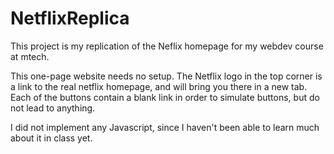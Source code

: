 # NetflixReplica

This project is my replication of the Neflix homepage for my webdev course at mtech.

This one-page website needs no setup. 
The Netflix logo in the top corner is a link to the real netflix homepage, and will bring you there in a new tab.
Each of the buttons contain a blank link in order to simulate buttons, but do not lead to anything.

I did not implement any Javascript, since I haven't been able to learn much about it in class yet.